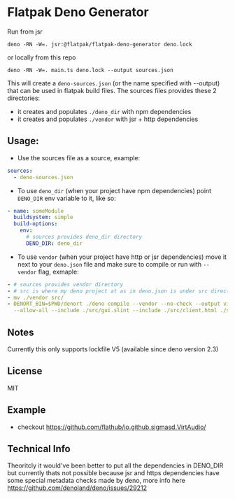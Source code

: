 # Flatpak Deno Generator

Run from jsr

```
deno -RN -W=. jsr:@flatpak/flatpak-deno-generator deno.lock
```

or locally from this repo

```
deno -RN -W=. main.ts deno.lock --output sources.json
```

This will create a `deno-sources.json` (or the name specified with --output)
that can be used in flatpak build files. The sources files provides these 2
directories:

- it creates and populates `./deno_dir` with npm dependencies
- it creates and populates `./vendor` with jsr + http dependencies

## Usage:

- Use the sources file as a source, example:

```yml
sources:
  - deno-sources.json
```

- To use `deno_dir` (when your project have npm dependencies) point `DENO_DIR`
  env variable to it, like so:

```yml
- name: someModule
  buildsystem: simple
  build-options:
    env:
      # sources provides deno_dir directory
      DENO_DIR: deno_dir
```

- To use `vendor` (when your project have http or jsr dependencies) move it next
  to your `deno.json` file and make sure to compile or run with `--vendor` flag,
  exmaple:

```yml
- # sources provides vendor directory
- # src is where my deno project at as in deno.json is under src directory, so I'm moving vendor next to it
- mv ./vendor src/
- DENORT_BIN=$PWD/denort ./deno compile --vendor --no-check --output virtaudio-bin --cached-only
  --allow-all --include ./src/gui.slint --include ./src/client.html ./src/gui.ts
```

## Notes

Currently this only supports lockfile V5 (available since deno version 2.3)

## License

MIT

## Example

- checkout https://github.com/flathub/io.github.sigmasd.VirtAudio/

## Technical Info

Theoritcly it would've been better to put all the dependencies in DENO_DIR but
currently thats not possible because jsr and https dependencies have some
special metadata checks made by deno, more info here
https://github.com/denoland/deno/issues/29212
